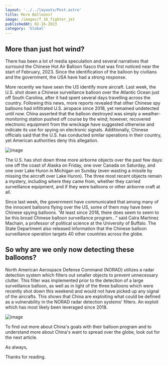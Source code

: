```yaml
---
layout: '../../layouts/Post.astro'
title: More Balloons?
image: /images/f_16_fighter_jet
publishedAt: 02-16-2023
category: 'Global'
---
```


## More than just hot wind?

There has been a lot of media speculation and several narratives that surround the Chinese Hot Air Balloon fiasco that was first noticed near the start of February, 2023. Since the identification of the balloon by civilians and the government, the USA have had a strong response. 

More recently we have seen the US identify more aircraft. Last week, the U.S. shot down a Chinese surveillance balloon over the Atlantic Ocean just off South Carolina, after it had spent several days travelling across the country. Following this news, more reports revealed that other Chinese spy balloons had infiltrated U.S. airspace since 2018, yet remained undetected until now. China asserted that the balloon destroyed was simply a weather-monitoring station pushed off course by the wind; however, recovered electronic equipment from the wreckage have suggested otherwise and indicate its use for spying on electronic signals. Additionally, Chinese officials said that the U.S. has conducted similar operations in their country, yet American authorities deny this allegation.

![image](https://www.rcinet.ca/eye-on-the-arctic/wp-content/uploads/sites/30/2022/02/radars-systeme-alerte-75151.jpg)

The U.S. has shot down three more airborne objects over the past few days: one off the coast of Alaska on Friday, one over Canada on Saturday, and one over Lake Huron in Michigan on Sunday (even wasting a missile by missing the aircraft over Lake Huron). The three most recent objects remain a mystery, including where they came from, whether they carried surveillance equipment, and if they were balloons or other airborne craft at all.

Since last week, the government have communicated that among many of the innocent balloons flying over the US, some of them may have been Chinese spying balloons. “At least since 2018, there does seem to seem to be this broad Chinese balloon surveillance program...” said Calra Martinez Machain, a professor of political science at the University of Buffalo. The State Department also released information that the Chinese balloon surveillance operation targets 40 other countries across the globe.

## So why are we only now detecting these balloons? 
North American Aerospace Defense Command (NORAD) utilizes a radar detection system which filters out smaller objects to prevent unnecessary clutter. This filter was implemented prior to the detection of a large surveillance balloon, as well as in light of the three balloons which were recently shot down this weekend and would not have picked up any signal of the aircrafts. This shows that China are exploiting what could be defined as a vulnerability in the NORAD radar detection systems' filters. An exploit which has most likely been leveraged since 2018. 

![image](https://images.perthnow.com.au/publication/C-9397671/e51fb7a6cec3978a3e563bfe591912d1c8545b82-16x9-x667y0w5333h3000.jpg)

To find out more about China's goals with their balloon program and to understand more about China's want to spread over the globe, look out for the next article. 

As always,

Thanks for reading. 
